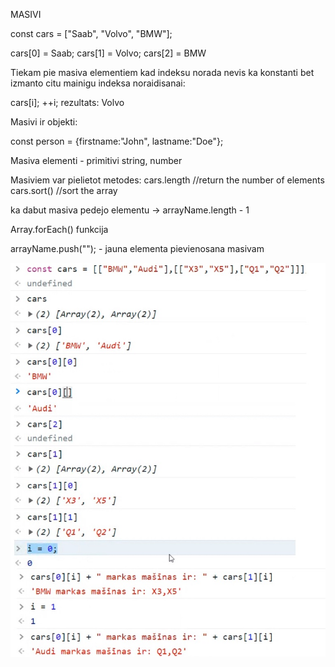 MASIVI

const cars = ["Saab", "Volvo", "BMW"];

cars[0] = Saab; cars[1] = Volvo; cars[2] = BMW

Tiekam pie masiva elementiem kad indeksu norada nevis ka konstanti bet izmanto citu mainigu indeksa noraidisanai:

cars[i];
++i;
rezultats: Volvo

Masivi ir objekti:

const person = {firstname:"John", lastname:"Doe"};

Masiva elementi - primitivi string, number

Masiviem var pielietot metodes:
cars.length //return the number of elements
cars.sort() //sort the array

ka dabut masiva pedejo elementu -> arrayName.length - 1

Array.forEach() funkcija

arrayName.push(""); - jauna elementa pievienosana masivam

![Piemers Masivs Masivā](https://github.com/TatjanaPro/Dialogs_AB_JavaScript/blob/main/Images/array_in_array.jpg?raw=true)
